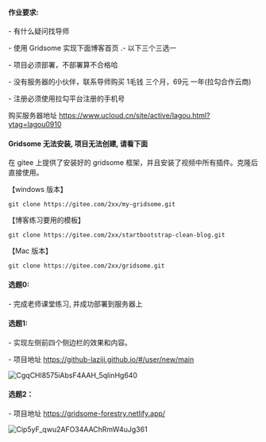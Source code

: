 

#### 作业要求:

 \- 有什么疑问找导师

 \- 使用 Gridsome 实现下面博客首页 .\- 以下三个三选一

 \- 项目必须部署，不部署算不合格哈

 \- 没有服务器的小伙伴，联系导师购买 1毛钱 三个月，69元 一年(拉勾合作云商)

 \- 注册必须使用拉勾平台注册的手机号

  购买服务器地址   https://www.ucloud.cn/site/active/lagou.html?ytag=lagou0910



#### Gridsome 无法安装, 项目无法创建, 请看下面

在 gitee 上提供了安装好的 gridsome 框架，并且安装了视频中所有插件。克隆后直接使用。

【windows 版本】

```
git clone https://gitee.com/2xx/my-gridsome.git
```

【博客练习要用的模板】

```
git clone https://gitee.com/2xx/startbootstrap-clean-blog.git
```

【Mac 版本】

```
git clone https://gitee.com/2xx/gridsome.git
```



#### 选题0:

 \- 完成老师课堂练习, 并成功部署到服务器上

#### 选题1:

 \- 实现左侧前四个侧边栏的效果和内容。

 \- 项目地址 https://github-laziji.github.io/#/user/new/main



![CgqCHl8575iAbsF4AAH_5qlinHg640](images/CgqCHl8575iAbsF4AAH_5qlinHg640.png)



#### 选题2：

\- 项目地址 https://gridsome-forestry.netlify.app/

![Cip5yF_qwu2AFO34AAChRmW4uJg361](images/Cip5yF_qwu2AFO34AAChRmW4uJg361.png)